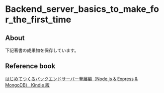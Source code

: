 # Backend_server_basics_to_make_for_the_first_time

## About

下記著書の成果物を保存しています。

## Reference book

[はじめてつくるバックエンドサーバー発展編（Node.js & Express & MongoDB） Kindle 版](https://amzn.to/41So0bv)
